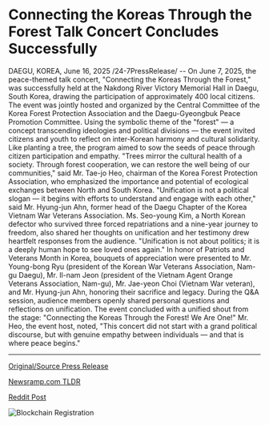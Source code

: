 # Connecting the Koreas Through the Forest Talk Concert Concludes Successfully

DAEGU, KOREA, June 16, 2025 /24-7PressRelease/ -- On June 7, 2025, the peace-themed talk concert, "Connecting the Koreas Through the Forest," was successfully held at the Nakdong River Victory Memorial Hall in Daegu, South Korea, drawing the participation of approximately 400 local citizens.  The event was jointly hosted and organized by the Central Committee of the Korea Forest Protection Association and the Daegu-Gyeongbuk Peace Promotion Committee. Using the symbolic theme of the "forest" — a concept transcending ideologies and political divisions — the event invited citizens and youth to reflect on inter-Korean harmony and cultural solidarity. Like planting a tree, the program aimed to sow the seeds of peace through citizen participation and empathy.  "Trees mirror the cultural health of a society. Through forest cooperation, we can restore the well being of our communities," said Mr. Tae-jo Heo, chairman of the Korea Forest Protection Association, who emphasized the importance and potential of ecological exchanges between North and South Korea.  "Unification is not a political slogan — it begins with efforts to understand and engage with each other," said Mr. Hyung-jun Ahn, former head of the Daegu Chapter of the Korea Vietnam War Veterans Association.  Ms. Seo-young Kim, a North Korean defector who survived three forced repatriations and a nine-year journey to freedom, also shared her thoughts on unification and her testimony drew heartfelt responses from the audience. "Unification is not about politics; it is a deeply human hope to see loved ones again."  In honor of Patriots and Veterans Month in Korea, bouquets of appreciation were presented to Mr. Young-bong Ryu (president of the Korean War Veterans Association, Nam-gu Daegu), Mr. Il-nam Jeon (president of the Vietnam Agent Orange Veterans Association, Nam-gu), Mr. Jae-yeon Choi (Vietnam War veteran), and Mr. Hyung-jun Ahn, honoring their sacrifice and legacy.  During the Q&A session, audience members openly shared personal questions and reflections on unification. The event concluded with a unified shout from the stage: "Connecting the Koreas Through the Forest! We Are One!"  Mr. Heo, the event host, noted, "This concert did not start with a grand political discourse, but with genuine empathy between individuals — and that is where peace begins." 

---

[Original/Source Press Release](https://www.24-7pressrelease.com/press-release/523886/connecting-the-koreas-through-the-forest-talk-concert-concludes-successfully)
                    

[Newsramp.com TLDR](https://newsramp.com/curated-news/forest-concert-sows-seeds-of-peace-between-koreas/4fe6e46e219b42919dfc5ffd42e10e07) 

 



[Reddit Post](https://www.reddit.com/r/eventNews/comments/1ld4dz7/forest_concert_sows_seeds_of_peace_between_koreas/) 



![Blockchain Registration](https://cdn.newsramp.app/24-7PressRelease/qrcode/256/16/pintwO9g.webp)